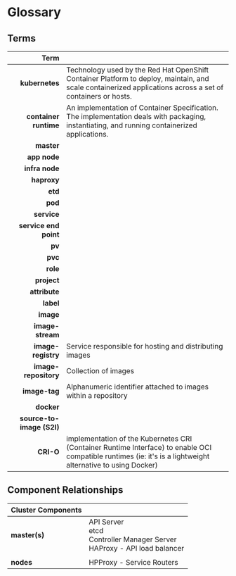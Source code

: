 
# Glossary

## Terms

| Term |  |
|-----:|--|
| **kubernetes**            | Technology used by the Red Hat OpenShift Container Platform to deploy, maintain, and scale containerized applications across a set of containers or hosts. |
| **container runtime**     | An implementation of Container Specification.  The implementation deals with packaging, instantiating, and running containerized applications.
| **master**                |   |
| **app node**               |   |
| **infra node**               |   |
| **haproxy**               |   |
| **etd**                   |   |
| **pod**                   |   |
| **service**               |   |
| **service end point**     |   |
| **pv**                    |   |
| **pvc**                   |   |
| **role**                  |   |
| **project**               |   |
| **attribute**             |   |
| **label**                 |   |
| **image**                 |   |
| **image-stream**          |   |
| **image-registry**        | Service responsible for hosting and distributing images |
| **image-repository**      | Collection of images |
| **image-tag**             | Alphanumeric identifier attached to images within a repository |
| **docker**                |   |
| **source-to-image (S2I)** |   |
| **CRI-O**                 | implementation of the Kubernetes CRI (Container Runtime Interface) to enable OCI compatible runtimes (ie: it's is a lightweight alternative to using Docker) |


## Component Relationships

|Cluster Components|                             |
|------------------|-----------------------------|
|**master(s)**     | API Server<br>etcd<br>Controller Manager Server<br>HAProxy - API load balancer |
|                  |                             |                 
|**nodes**         | HPProxy - Service Routers   |

